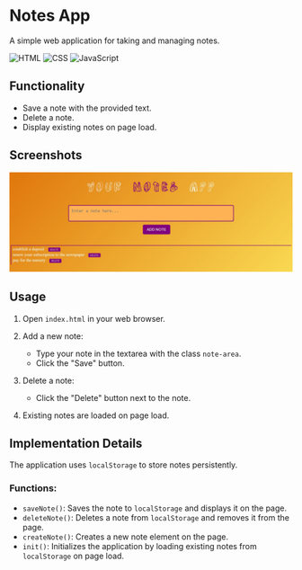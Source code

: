 # Notes App

A simple web application for taking and managing notes.

![HTML](https://img.shields.io/badge/HTML-FF5733?style=for-the-badge&logo=html5&logoColor=white)
![CSS](https://img.shields.io/badge/CSS-1572B6?style=for-the-badge&logo=css3&logoColor=white)
![JavaScript](https://img.shields.io/badge/JavaScript-F7DF1E?style=for-the-badge&logo=javascript&logoColor=black)

## Functionality

- Save a note with the provided text.
- Delete a note.
- Display existing notes on page load.

## Screenshots

![app main view](/screenshots/app_mainview.JPG)

## Usage

1. Open `index.html` in your web browser.

2. Add a new note:
   - Type your note in the textarea with the class `note-area`.
   - Click the "Save" button.

3. Delete a note:
   - Click the "Delete" button next to the note.

4. Existing notes are loaded on page load.

## Implementation Details

The application uses `localStorage` to store notes persistently.

### Functions:

- `saveNote()`: Saves the note to `localStorage` and displays it on the page.
- `deleteNote()`: Deletes a note from `localStorage` and removes it from the page.
- `createNote()`: Creates a new note element on the page.
- `init()`: Initializes the application by loading existing notes from `localStorage` on page load.
